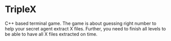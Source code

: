 # TripleX
C++ based terminal game. The game is about guessing right number to help your secret agent extract X files. Further, you need to finish all levels to be able to have all X files extracted on time.
